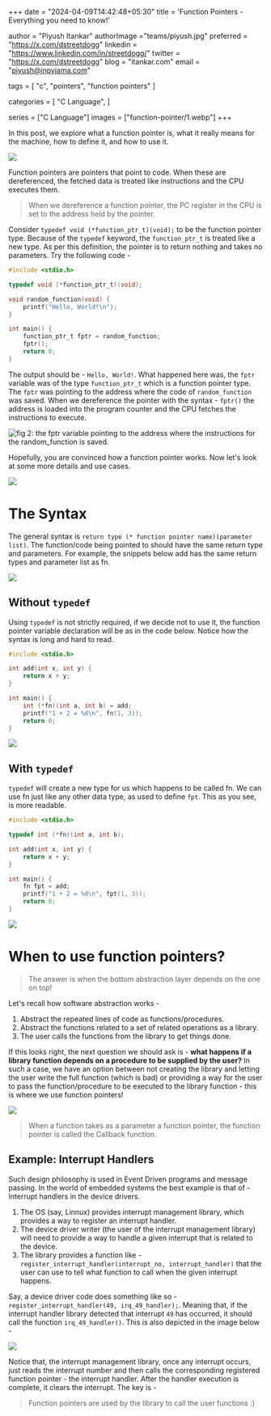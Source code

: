 +++
date  = "2024-04-09T14:42:48+05:30"
title = 'Function Pointers - Everything you need to know!'

author = "Piyush Itankar"
authorImage ="teams/piyush.jpg"
preferred = "https://x.com/dstreetdogg"
linkedin = "https://www.linkedin.com/in/streetdogg/"
twitter = "https://x.com/dstreetdogg"
blog = "itankar.com"
email = "piyush@inpyjama.com"

tags = [
    "c", "pointers", "function pointers"
]

categories = [
    "C Language",
]

series = ["C Language"]
images = ["function-pointer/1.webp"]
+++

In this post, we explore what a function pointer is, what it really means for the machine, how to define it, and how to use it.
<!--more-->

![](1.webp)

Function pointers are pointers that point to code. When these are dereferenced, the fetched data is treated like instructions and the CPU executes them.

> When we dereference a function pointer, the PC register in the CPU is set to the address held by the pointer.

Consider `typedef void (*function_ptr_t)(void);` to be the function pointer type. Because of the `typedef` keyword, the `function_ptr_t` is treated like a new type. As per this definition, the pointer is to return nothing and takes no parameters. Try the following code -

```c { title = "main.c - function pointer created as a global variable", verbatim=false }
#include <stdio.h>

typedef void (*function_ptr_t)(void);

void random_function(void) {
    printf("Hello, World!\n");
}

int main() {
    function_ptr_t fptr = random_function;
    fptr();
    return 0;
}
```

The output should be - `Hello, World!`. What happened here was, the `fptr` variable was of the type `function_ptr_t` which is a function pointer type. The `fptr` was pointing to the address where the code of `random_function` was saved. When we dereference the pointer with the syntax - `fptr()` the address is loaded into the program counter and the CPU fetches the instructions to execute.

![](2.jpg "fig 2: the fptr variable pointing to the address where the instructions for the random_function is saved.")

Hopefully, you are convinced how a function pointer works. Now let's look at some more details and use cases.

![](3.png)

# The Syntax

The general syntax is `return type (* function pointer name)(parameter list)`. The function/code being pointed to should have the same return type and parameters. For example, the snippets below add has the same return types and parameter list as fn.

![](4.jpg)

## Without `typedef`

Using `typedef` is not strictly required, if we decide not to use it, the function pointer variable declaration will be as in the code below. Notice how the syntax is long and hard to read.

```c { title = "main.c - function pointer defined within a function", verbatim=false }
#include <stdio.h>

int add(int x, int y) {
    return x + y;
}

int main() {
    int (*fn)(int a, int b) = add;
    printf("1 + 2 = %d\n", fn(1, 3));
    return 0;
}
```

![](5.png)

## With `typedef`

`typedef` will create a new type for us which happens to be called fn. We can use fn just like any other data type, as used to define `fpt`. This as you see, is more readable.

```c { title = "main.c - function pointer defined as a new type **fn** using the **typedef** keyword.", verbatim=false }
#include <stdio.h>

typedef int (*fn)(int a, int b);

int add(int x, int y) {
    return x + y;
}

int main() {
    fn fpt = add;
    printf("1 + 2 = %d\n", fpt(1, 3));
    return 0;
}
```

![](6.png)

# When to use function pointers?

> The answer is when the bottom abstraction layer depends on the one on top!

Let's recall how software abstraction works -

1. Abstract the repeated lines of code as functions/procedures.
1. Abstract the functions related to a set of related operations as a library.
1. The user calls the functions from the library to get things done.

If this looks right, the next question we should ask is - **what happens if a library function depends on a procedure to be supplied by the user?** In such a case, we have an option between not creating the library and letting the user write the full function (which is bad) or providing a way for the user to pass the function/procedure to be executed to the library function - this is where we use function pointers!

![](7.jpg)

> When a function takes as a parameter a function pointer, the function pointer is called the Callback function.

## Example: Interrupt Handlers

Such design philosophy is used in Event Driven programs and message passing. In the world of embedded systems the best example is that of - Interrupt handlers in the device drivers.

1. The OS (say, Linnux) provides interrupt management library, which provides a way to register an interrupt handler.
1. The device driver writer (the user of the interrupt management library) will need to provide a way to handle a given interrupt that is related to the device.
1. The library provides a function like - `register_interrupt_handler(interrupt_no, interrupt_handler)` that the user can use to tell what function to call when the given interrupt happens.

Say, a device driver code does something like so - `register_interrupt_handler(49, irq_49_handler);`. Meaning that, if the interrupt handler library detected that interrupt `49` has occurred, it should call the function `irq_49_handler()`. This is also depicted in the image below -

![](8.jpg)

Notice that, the interrupt management library, once any interrupt occurs, just reads the interrupt number and then calls the corresponding registered function pointer - the interrupt handler. After the handler execution is complete, it clears the interrupt. The key is -

> Function pointers are used by the library to call the user functions :)
